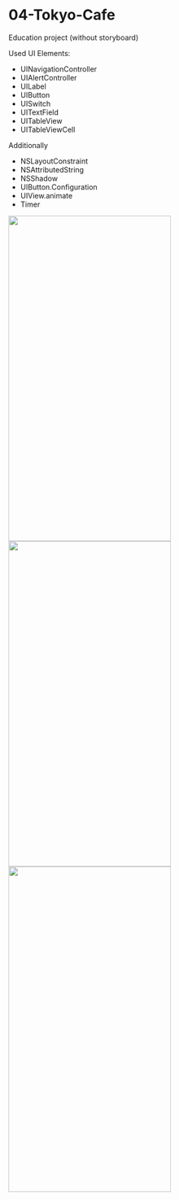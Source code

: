 # 04-Tokyo-Cafe

Education project
(without storyboard)

Used UI Elements:
- UINavigationController
- UIAlertController
- UILabel
- UIButton
- UISwitch
- UITextField
- UITableView
- UITableViewCell

Additionally
- NSLayoutConstraint
- NSAttributedString
- NSShadow
- UIButton.Configuration
- UIView.animate
- Timer

<img src="https://user-images.githubusercontent.com/80542175/173512657-ad50c288-ce33-40eb-b4b4-5165f577fc90.gif" height=640 width=319>
<img src="https://user-images.githubusercontent.com/80542175/173512693-9e39b918-234d-4076-b3c5-435c87b1b9cd.gif" height=640 width=319>
<img src="https://user-images.githubusercontent.com/80542175/173512728-51402def-b1b7-4e9e-acdf-f31f2da46774.gif" height=640 width=319>

